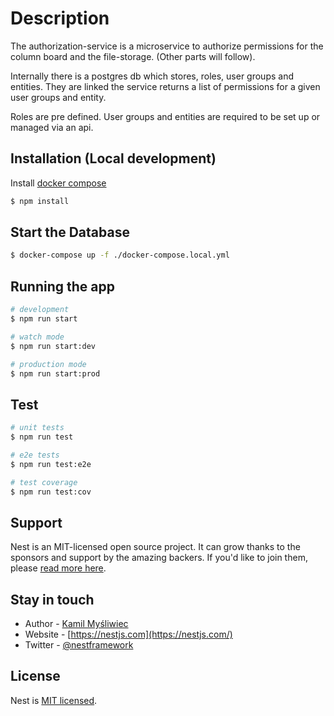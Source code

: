 # Description

The authorization-service is a microservice to authorize permissions for the column board and the file-storage. (Other parts will follow).

Internally there is a postgres db which stores, roles, user groups and entities.
They are linked the service returns a list of permissions for a given user groups and entity.

Roles are pre defined.
User groups and entities are required to be set up or managed via an api.

## Installation (Local development)

Install [docker compose](https://docs.docker.com/compose/install/)

```bash
$ npm install
```

## Start the Database

```bash
$ docker-compose up -f ./docker-compose.local.yml
```


## Running the app

```bash
# development
$ npm run start

# watch mode
$ npm run start:dev

# production mode
$ npm run start:prod
```

## Test

```bash
# unit tests
$ npm run test

# e2e tests
$ npm run test:e2e

# test coverage
$ npm run test:cov
```

## Support

Nest is an MIT-licensed open source project. It can grow thanks to the sponsors and support by the amazing backers. If you'd like to join them, please [read more here](https://docs.nestjs.com/support).

## Stay in touch

- Author - [Kamil Myśliwiec](https://kamilmysliwiec.com)
- Website - [https://nestjs.com](https://nestjs.com/)
- Twitter - [@nestframework](https://twitter.com/nestframework)

## License

Nest is [MIT licensed](LICENSE).
